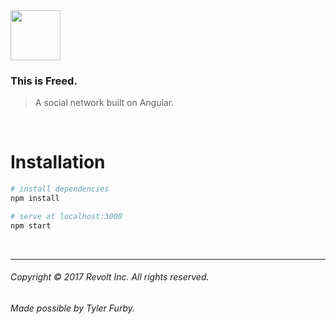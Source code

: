 <img src="https://www.dropbox.com/s/40a3rzhaou01vqd/mocha.png?raw=1" height="80px">

### This is Freed.
> A social network built on Angular.

<br/>

# Installation
``` bash
# install dependencies
npm install

# serve at localhost:3000
npm start
```

<br/>

---

###### Copyright © 2017 Revolt Inc. All rights reserved.

###### Made possible by Tyler Furby.
